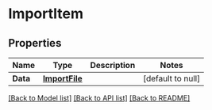 # ImportItem

## Properties
Name | Type | Description | Notes
------------ | ------------- | ------------- | -------------
**Data** | [**ImportFile**](ImportFile.md) |  | [default to null]

[[Back to Model list]](../README.md#documentation-for-models) [[Back to API list]](../README.md#documentation-for-api-endpoints) [[Back to README]](../README.md)


